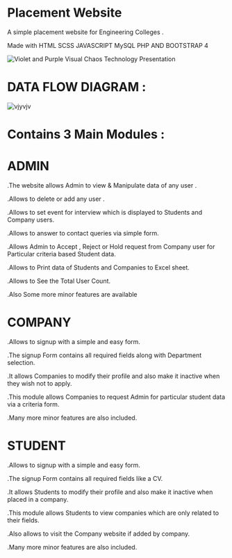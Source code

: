 # Placement Website

A simple placement website for Engineering Colleges .

Made with HTML SCSS JAVASCRIPT MySQL PHP AND BOOTSTRAP 4

![Violet and Purple Visual Chaos Technology Presentation](https://user-images.githubusercontent.com/63893110/145222666-5ceb968d-cb61-4626-a04f-12364c008125.png)

# DATA FLOW DIAGRAM :
![vjyvjv](https://user-images.githubusercontent.com/63893110/145216627-be9434c9-1630-4c9f-bc18-a361777bc4ea.png)

# Contains 3 Main Modules :

# ADMIN
.The website allows Admin to view & Manipulate data of any user .

.Allows to delete or add any user .

.Allows to set event for interview which is displayed to Students and Company users.

.Allows to answer to contact queries via simple form.

.Allows Admin to Accept , Reject or Hold request from Company user for Particular criteria based Student data.

.Allows to Print data of Students and Companies to Excel sheet.

.Allows to See the Total User Count.

.Also Some more minor features are available

# COMPANY
.Allows to signup with a simple and easy form.

.The signup Form contains all required fields along with Department selection.

.It allows Companies to modify their profile and also make it inactive when they wish not to apply.

.This module allows Companies to request Admin for particular student data via a criteria form.

.Many more minor features are also included.


# STUDENT
.Allows to signup with a simple and easy form.

.The signup Form contains all required fields like a CV.

.It allows Students to modify their profile and also make it inactive when placed in a company.

.This module allows Students to view companies which are only related to their fields.

.Also allows to visit the Company website if added by company.

.Many more minor features are also included.

